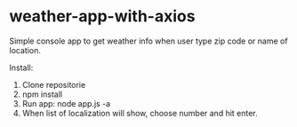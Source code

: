 # weather-app-with-axios
Simple console app to get weather info when user type zip code or name of location.

Install:
1) Clone repositorie
2) npm install
3) Run app: node app.js -a <your address>
4) When list of localization will show, choose number and hit enter.
